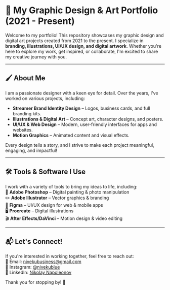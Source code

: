# 🎨 My Graphic Design & Art Portfolio (2021 - Present)  

Welcome to my portfolio! This repository showcases my graphic design and digital art projects created from 2021 to the present. I specialize in **branding, illustrations, UI/UX design, and digital artwork**. Whether you're here to explore my work, get inspired, or collaborate, I'm excited to share my creative journey with you.  

---

## 🖌️ About Me  
I am a passionate designer with a keen eye for detail. Over the years, I've worked on various projects, including:  
- **Streamer Brand Identity Design** – Logos, business cards, and full branding kits.  
- **Illustrations & Digital Art** – Concept art, character designs, and posters.  
- **UI/UX & Web Design** – Modern, user-friendly interfaces for apps and websites.  
- **Motion Graphics** – Animated content and visual effects.  

Every design tells a story, and I strive to make each project meaningful, engaging, and impactful!

---

## 🛠 Tools & Software I Use  
I work with a variety of tools to bring my ideas to life, including:  
🎨 **Adobe Photoshop** – Digital painting & photo manipulation  
✏️ **Adobe Illustrator** – Vector graphics & branding  
📱 **Figma** – UI/UX design for web & mobile apps  
🖥 **Procreate** – Digital illustrations  
🎬 **After Effects/DaVinci** – Motion design & video editing 

---

## 📬 Let's Connect!  
If you're interested in working together, feel free to reach out:  
📧 Email: [nivekubusiness@gmail.com](mailto:nivekubusiness@gmail.com)  
📸 Instagram: [@nivekublue](https://instagram.com/nivekublue)  
💼 LinkedIn: [Nikolay Napoleonov](https://www.linkedin.com/in/nikolay-napoleonov-690075249/)  

Thank you for stopping by! 🚀 

